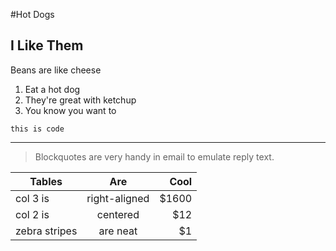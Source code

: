 #Hot Dogs
## I Like Them
Beans are like cheese

1. Eat a hot dog
  1. They're great with ketchup
2. You know you want to

```
this is code
```

***

> Blockquotes are very handy in email to emulate reply text.

| Tables        | Are           | Cool  |
| ------------- |:-------------:| -----:|
| col 3 is      | right-aligned | $1600 |
| col 2 is      | centered      |   $12 |
| zebra stripes | are neat      |    $1 |